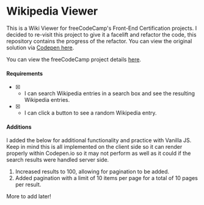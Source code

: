 # Wikipedia Viewer
This is a Wiki Viewer for freeCodeCamp's Front-End Certification projects. I decided to re-visit this project to give it a facelift and refactor the code, this repository contains the progress of the refactor. You can view the original solution via [Codepen here](https://codepen.io/Nestik/pen/QgWqzJ).

You can view the freeCodeCamp project details [here](https://www.freecodecamp.org/challenges/build-a-wikipedia-viewer).

#### Requirements
- [x] - I can search Wikipedia entries in a search box and see the resulting Wikipedia entries.
- [x] - I can click a button to see a random Wikipedia entry.

#### Additions

I added the below for additional functionality and practice with Vanilla JS. Keep in mind this is all implemented on the client side so it can render properly within Codepen.io so it may not perform as well as it could if the search results were handled server side.

1. Increased results to 100, allowing for pagination to be added.
2. Added pagination with a limit of 10 items per page for a total of 10 pages per result.

More to add later!
